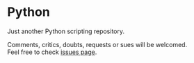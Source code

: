 # Python
Just another Python scripting repository.

Comments, critics, doubts, requests or sues will be welcomed.<br>
Feel free to check [issues page](https://github.com/FIN392/Python/issues/).
